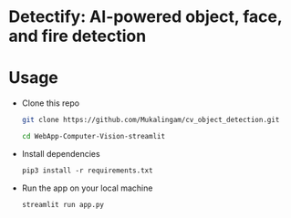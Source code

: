 # Detectify: AI-powered object, face, and fire detection



# Usage

- Clone this repo
    ```bash
    git clone https://github.com/Mukalingam/cv_object_detection.git

    cd WebApp-Computer-Vision-streamlit
    ```
- Install dependencies
    ```txt
    pip3 install -r requirements.txt
    ```
- Run the app on your local machine
    ```bash
    streamlit run app.py
    ```






